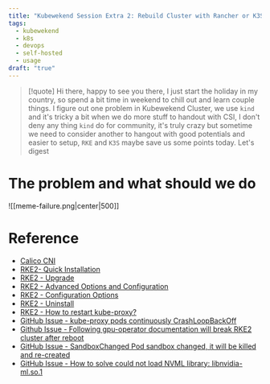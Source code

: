 ```yaml
---
title: "Kubewekend Session Extra 2: Rebuild Cluster with Rancher or K3S"
tags:
  - kubewekend
  - k8s
  - devops
  - self-hosted
  - usage
draft: "true"
---
```

>[!quote]
>Hi there, happy to see you there, I just start the holiday in my country, so spend a bit time in weekend to chill out and learn couple things. I figure out one problem in Kubewekend Cluster, we use `kind` and it's tricky a bit when we do more stuff to handout with CSI, I don't deny any thing `kind` do for community, it's truly crazy but sometime we need to consider another to hangout with good potentials and easier to setup, `RKE` and `K3S` maybe save us some points today. Let's digest

# The problem and what should we do

![[meme-failure.png|center|500]]


# Reference

- [Calico CNI](https://docs.tigera.io/calico/latest/about/)
- [RKE2- Quick Installation](https://docs.rke2.io/install/quickstart)
- [RKE2 - Upgrade](https://docs.rke2.io/upgrades/manual_upgrade)
- [RKE2 - Advanced Options and Configuration](https://docs.rke2.io/advanced)
- [RKE2 - Configuration Options](https://docs.rke2.io/install/configuration)
- [RKE2 - Uninstall](https://docs.rke2.io/install/uninstall)
- [RKE2 - How to restart kube-proxy?](https://github.com/rancher/rke2/discussions/5910)
- [GitHub Issue - kube-proxy pods continuously CrashLoopBackOff](https://github.com/kubernetes/kubernetes/issues/118461)
- [Github Issue - Following gpu-operator documentation will break RKE2 cluster after reboot](https://github.com/NVIDIA/gpu-operator/issues/992)
- [GitHub Issue - SandboxChanged Pod sandbox changed, it will be killed and re-created](https://github.com/kubernetes/kubernetes/issues/56996)
- [GitHub Issue - How to solve could not load NVML library: libnvidia-ml.so.1](https://github.com/NVIDIA/k8s-device-plugin/issues/478)